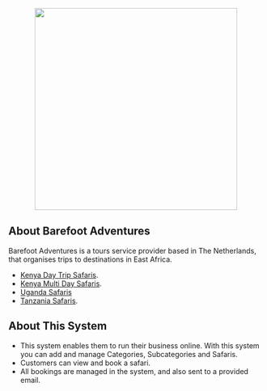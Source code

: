 <p align="center">
    <a href="https://barefootadventures.africa" target="_blank">
        <img src="{{ asset('/images/Barefoot-Adventure-Logo.png') }}" width="400">
    </a>
</p>

## About Barefoot Adventures

Barefoot Adventures is a tours service provider based in The Netherlands, that organises trips to destinations in East Africa.

- [Kenya Day Trip Safaris](https://barefootadventures.africa/subcategory/day-trip-safari).
- [Kenya Multi Day Safaris](https://barefootadventures.africa/subcategory/kenya-multi-day-safari).
- [Uganda Safaris](http://barefootadventures.africa/uganda-safaris/)
- [Tanzania Safaris](http://barefootadventures.africa/tanzania-safaris/).

## About This System

- This system enables them to run their business online. With this system you can add and manage Categories, Subcategories and Safaris. 
- Customers can view and book a safari.
- All bookings are managed in the system, and also sent to a provided email. 

